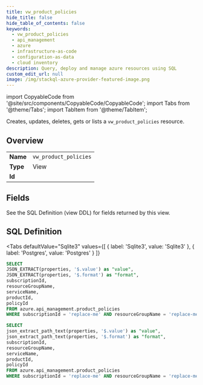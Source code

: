 ```yaml
--- 
title: vw_product_policies
hide_title: false
hide_table_of_contents: false
keywords:
  - vw_product_policies
  - api_management
  - azure
  - infrastructure-as-code
  - configuration-as-data
  - cloud inventory
description: Query, deploy and manage azure resources using SQL
custom_edit_url: null
image: /img/stackql-azure-provider-featured-image.png
---
```


import CopyableCode from '@site/src/components/CopyableCode/CopyableCode';
import Tabs from '@theme/Tabs';
import TabItem from '@theme/TabItem';

Creates, updates, deletes, gets or lists a <code>vw_product_policies</code> resource.

## Overview
<table><tbody>
<tr><td><b>Name</b></td><td><code>vw_product_policies</code></td></tr>
<tr><td><b>Type</b></td><td>View</td></tr>
<tr><td><b>Id</b></td><td><CopyableCode code="azure.api_management.vw_product_policies" /></td></tr>
</tbody></table>

## Fields

See the SQL Definition (view DDL) for fields returned by this view.

## SQL Definition

<Tabs
defaultValue="Sqlite3"
values={[
{ label: 'Sqlite3', value: 'Sqlite3' },
{ label: 'Postgres', value: 'Postgres' }
]}
>
<TabItem value="Sqlite3">

```sql
SELECT
JSON_EXTRACT(properties, '$.value') as "value",
JSON_EXTRACT(properties, '$.format') as "format",
subscriptionId,
resourceGroupName,
serviceName,
productId,
policyId
FROM azure.api_management.product_policies
WHERE subscriptionId = 'replace-me' AND resourceGroupName = 'replace-me' AND serviceName = 'replace-me' AND productId = 'replace-me';
```

</TabItem>
<TabItem value="Postgres">

```sql
SELECT
json_extract_path_text(properties, '$.value') as "value",
json_extract_path_text(properties, '$.format') as "format",
subscriptionId,
resourceGroupName,
serviceName,
productId,
policyId
FROM azure.api_management.product_policies
WHERE subscriptionId = 'replace-me' AND resourceGroupName = 'replace-me' AND serviceName = 'replace-me' AND productId = 'replace-me';
```

</TabItem>
</Tabs>
